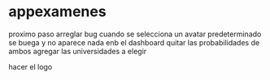 # appexamenes

proximo paso
arreglar bug cuando se selecciona un avatar predeterminado se buega y no aparece nada 
enb el dashboard quitar las probabilidades de ambos
agregar las universidades a elegir

hacer el logo